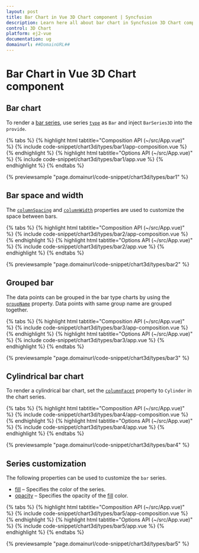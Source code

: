 ```yaml
---
layout: post
title: Bar Chart in Vue 3D Chart component | Syncfusion
description: Learn here all about bar chart in Syncfusion 3D Chart component of Syncfusion Essential JS 2 and more.
control: 3D Chart
platform: ej2-vue
documentation: ug
domainurl: ##DomainURL##
---
```


# Bar Chart in Vue 3D Chart component

## Bar chart

To render a [bar series](https://www.syncfusion.com/vue-components/vue-charts/chart-types/bar-chart), use series [`type`](https://ej2.syncfusion.com/vue/documentation/api/chart3d/series3DModel/#type) as `Bar` and inject `BarSeries3D` into the `provide`.

{% tabs %}
{% highlight html tabtitle="Composition API (~/src/App.vue)" %}
{% include code-snippet/chart3d/types/bar1/app-composition.vue %}
{% endhighlight %}
{% highlight html tabtitle="Options API (~/src/App.vue)" %}
{% include code-snippet/chart3d/types/bar1/app.vue %}
{% endhighlight %}
{% endtabs %}
        
{% previewsample "page.domainurl/code-snippet/chart3d/types/bar1" %}

## Bar space and width

The [`columnSpacing`](https://ej2.syncfusion.com/vue/documentation/api/chart3d/series3DModel/#columnspacing) and [`columnWidth`](https://ej2.syncfusion.com/vue/documentation/api/chart3d/series3DModel/#columnwidth) properties are used to customize the space between bars.

{% tabs %}
{% highlight html tabtitle="Composition API (~/src/App.vue)" %}
{% include code-snippet/chart3d/types/bar2/app-composition.vue %}
{% endhighlight %}
{% highlight html tabtitle="Options API (~/src/App.vue)" %}
{% include code-snippet/chart3d/types/bar2/app.vue %}
{% endhighlight %}
{% endtabs %}
        
{% previewsample "page.domainurl/code-snippet/chart3d/types/bar2" %}

## Grouped bar

The data points can be grouped in the bar type charts by using the [`groupName`](https://ej2.syncfusion.com/vue/documentation/api/chart3d/series3DModel/#groupname) property. Data points with same group name are grouped together.

{% tabs %}
{% highlight html tabtitle="Composition API (~/src/App.vue)" %}
{% include code-snippet/chart3d/types/bar3/app-composition.vue %}
{% endhighlight %}
{% highlight html tabtitle="Options API (~/src/App.vue)" %}
{% include code-snippet/chart3d/types/bar3/app.vue %}
{% endhighlight %}
{% endtabs %}
        
{% previewsample "page.domainurl/code-snippet/chart3d/types/bar3" %}

## Cylindrical bar chart

To render a cylindrical bar chart, set the [`columnFacet`](https://ej2.syncfusion.com/vue/documentation/api/chart3d/series3DModel/#columnfacet) property to `Cylinder` in the chart series.

{% tabs %}
{% highlight html tabtitle="Composition API (~/src/App.vue)" %}
{% include code-snippet/chart3d/types/bar4/app-composition.vue %}
{% endhighlight %}
{% highlight html tabtitle="Options API (~/src/App.vue)" %}
{% include code-snippet/chart3d/types/bar4/app.vue %}
{% endhighlight %}
{% endtabs %}
        
{% previewsample "page.domainurl/code-snippet/chart3d/types/bar4" %}

## Series customization

The following properties can be used to customize the `bar` series.

* [fill](https://ej2.syncfusion.com/vue/documentation/api/chart3d/series3DModel/#fill) – Specifies the color of the series.
* [opacity](https://ej2.syncfusion.com/vue/documentation/api/chart3d/series3DModel/#opacity) – Specifies the opacity of the [fill](https://ej2.syncfusion.com/vue/documentation/api/chart3d/series3DModel/#fill) color.
  
{% tabs %}
{% highlight html tabtitle="Composition API (~/src/App.vue)" %}
{% include code-snippet/chart3d/types/bar5/app-composition.vue %}
{% endhighlight %}
{% highlight html tabtitle="Options API (~/src/App.vue)" %}
{% include code-snippet/chart3d/types/bar5/app.vue %}
{% endhighlight %}
{% endtabs %}
        
{% previewsample "page.domainurl/code-snippet/chart3d/types/bar5" %}